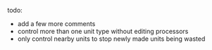 todo:
* add a few more comments
* control more than one unit type without editing processors
* only control nearby units to stop newly made units being wasted